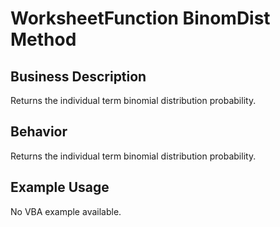 # WorksheetFunction BinomDist Method

## Business Description
Returns the individual term binomial distribution probability.

## Behavior
Returns the individual term binomial distribution probability.

## Example Usage
No VBA example available.